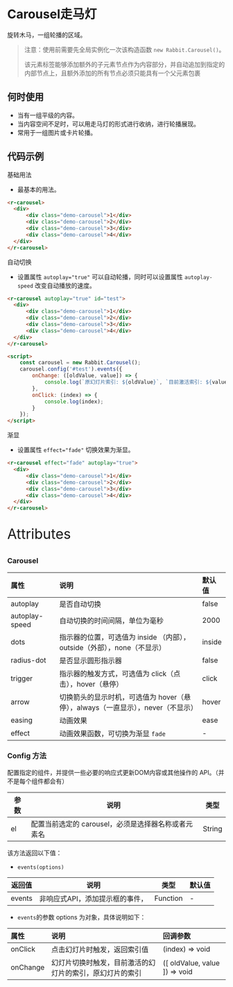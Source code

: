 # Carousel走马灯

旋转木马，一组轮播的区域。

> 注意：使用前需要先全局实例化一次该构造函数  `new Rabbit.Carousel()`。
>
> 该元素标签能够添加额外的子元素节点作为内容部分，并自动追加到指定的内部节点上，且额外添加的所有节点必须只能具有一个父元素包裹

## 何时使用

- 当有一组平级的内容。
- 当内容空间不足时，可以用走马灯的形式进行收纳，进行轮播展现。
- 常用于一组图片或卡片轮播。

## 代码示例

基础用法

- 最基本的用法。

```html
<r-carousel>
  <div>
      <div class="demo-carousel">1</div>
      <div class="demo-carousel">2</div>
      <div class="demo-carousel">3</div>
      <div class="demo-carousel">4</div>
  </div>
</r-carousel>
```

自动切换

- 设置属性 `autoplay="true"` 可以自动轮播，同时可以设置属性 `autoplay-speed` 改变自动播放的速度。

```html
<r-carousel autoplay="true" id="test">
  <div>
      <div class="demo-carousel">1</div>
      <div class="demo-carousel">2</div>
      <div class="demo-carousel">3</div>
      <div class="demo-carousel">4</div>
  </div>
</r-carousel>

<script>
	const carousel = new Rabbit.Carousel();
    carousel.config('#test').events({
        onChange: ([oldValue, value]) => {
            console.log(`原幻灯片索引: ${oldValue}`, `目前激活索引: ${value}`);
        },
        onClick: (index) => {
            console.log(index);
        }
    });
</script>
```

渐显

- 设置属性 `effect="fade"` 切换效果为渐显。

```html
<r-carousel effect="fade" autoplay="true">
  <div>
      <div class="demo-carousel">1</div>
      <div class="demo-carousel">2</div>
      <div class="demo-carousel">3</div>
      <div class="demo-carousel">4</div>
  </div>
</r-carousel>
```

<p style="font-size: 32px">Attributes</p>

### Carousel

| 属性           | 说明                                                         | 默认值 |
| :------------- | :----------------------------------------------------------- | :----- |
| autoplay       | 是否自动切换                                                 | false  |
| autoplay-speed | 自动切换的时间间隔，单位为毫秒                               | 2000   |
| dots           | 指示器的位置，可选值为 inside （内部），outside（外部），none（不显示） | inside |
| radius-dot     | 是否显示圆形指示器                                           | false  |
| trigger        | 指示器的触发方式，可选值为 click（点击），hover（悬停）      | click  |
| arrow          | 切换箭头的显示时机，可选值为 hover（悬停），always（一直显示），never（不显示） | hover  |
| easing         | 动画效果                                                     | ease   |
| effect         | 动画效果函数，可切换为渐显 `fade`                            | -      |

### Config  方法

配置指定的组件，并提供一些必要的响应式更新DOM内容或其他操作的 API。（并不是每个组件都会有）

| 参数 | 说明                                                | 类型   |
| ---- | --------------------------------------------------- | ------ |
| el   | 配置当前选定的 carousel，必须是选择器名称或者元素名 | String |

该方法返回以下值：

- `events(options)`

| 返回值 | 说明                            | 类型     | 默认值 |
| ------ | ------------------------------- | -------- | ------ |
| events | 非响应式API，添加提示框的事件， | Function | -      |

- `events`的参数 options 为对象，具体说明如下：

| 属性     | 说明                                                     | 回调参数                      |
| :------- | :------------------------------------------------------- | :---------------------------- |
| onClick  | 点击幻灯片时触发，返回索引值                             | (index) => void               |
| onChange | 幻灯片切换时触发，目前激活的幻灯片的索引，原幻灯片的索引 | ([ oldValue, value ]) => void |